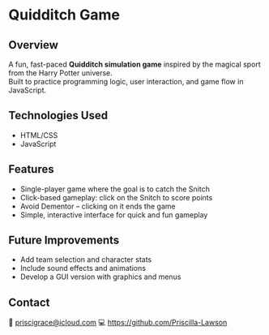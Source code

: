 # Quidditch Game

## Overview
A fun, fast-paced **Quidditch simulation game** inspired by the magical sport from the Harry Potter universe.  
Built to practice programming logic, user interaction, and game flow in JavaScript.  

## Technologies Used
- HTML/CSS
- JavaScript

## Features
- Single-player game where the goal is to catch the Snitch
- Click-based gameplay: click on the Snitch to score points
- Avoid Dementor – clicking on it ends the game
- Simple, interactive interface for quick and fun gameplay

## Future Improvements
- Add team selection and character stats  
- Include sound effects and animations  
- Develop a GUI version with graphics and menus  

## Contact
📧 priscigrace@icloud.com
💻 https://github.com/Priscilla-Lawson
